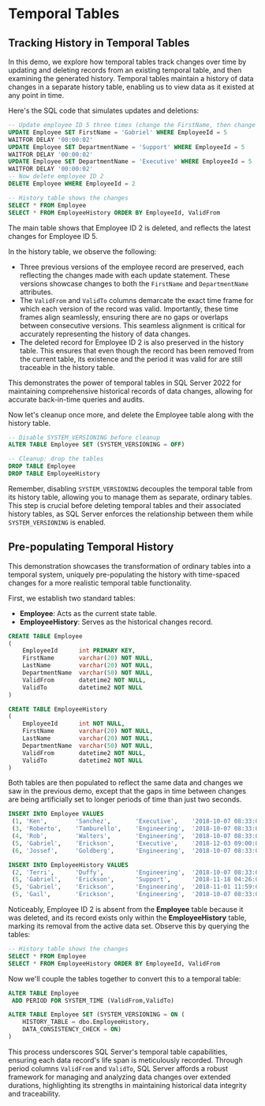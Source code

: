 ﻿# Temporal Tables

## Tracking History in Temporal Tables

In this demo, we explore how temporal tables track changes over time by updating and deleting records from an existing temporal table, and then examining the generated history. Temporal tables maintain a history of data changes in a separate history table, enabling us to view data as it existed at any point in time.

Here's the SQL code that simulates updates and deletions:

```sql
-- Update employee ID 5 three times (change the FirstName, then change the DepartmentName twice, two seconds apart)
UPDATE Employee SET FirstName = 'Gabriel' WHERE EmployeeId = 5
WAITFOR DELAY '00:00:02'
UPDATE Employee SET DepartmentName = 'Support' WHERE EmployeeId = 5
WAITFOR DELAY '00:00:02'
UPDATE Employee SET DepartmentName = 'Executive' WHERE EmployeeId = 5
WAITFOR DELAY '00:00:02'
-- Now delete employee ID 2
DELETE Employee WHERE EmployeeId = 2

-- History table shows the changes
SELECT * FROM Employee
SELECT * FROM EmployeeHistory ORDER BY EmployeeId, ValidFrom
```

The main table shows that Employee ID 2 is deleted, and reflects the latest changes for Employee ID 5.

In the history table, we observe the following:

- Three previous versions of the employee record are preserved, each reflecting the changes made with each update statement. These versions showcase changes to both the `FirstName` and `DepartmentName` attributes.
- The `ValidFrom` and `ValidTo` columns demarcate the exact time frame for which each version of the record was valid. Importantly, these time frames align seamlessly, ensuring there are no gaps or overlaps between consecutive versions. This seamless alignment is critical for accurately representing the history of data changes.
- The deleted record for Employee ID 2 is also preserved in the history table. This ensures that even though the record has been removed from the current table, its existence and the period it was valid for are still traceable in the history table.

This demonstrates the power of temporal tables in SQL Server 2022 for maintaining comprehensive historical records of data changes, allowing for accurate back-in-time queries and audits.

Now let's cleanup once more, and delete the Employee table along with the history table.


```sql
-- Disable SYSTEM_VERSIONING before cleanup
ALTER TABLE Employee SET (SYSTEM_VERSIONING = OFF)

-- Cleanup: drop the tables
DROP TABLE Employee
DROP TABLE EmployeeHistory
```

Remember, disabling `SYSTEM_VERSIONING` decouples the temporal table from its history table, allowing you to manage them as separate, ordinary tables. This step is crucial before deleting temporal tables and their associated history tables, as SQL Server enforces the relationship between them while `SYSTEM_VERSIONING` is enabled.





## Pre-populating Temporal History

This demonstration showcases the transformation of ordinary tables into a temporal system, uniquely pre-populating the history with time-spaced changes for a more realistic temporal table functionality.

First, we establish two standard tables:

- **Employee**: Acts as the current state table.
- **EmployeeHistory**: Serves as the historical changes record.

```sql
CREATE TABLE Employee
(
    EmployeeId      int PRIMARY KEY,
    FirstName       varchar(20) NOT NULL,
    LastName        varchar(20) NOT NULL,
    DepartmentName  varchar(50) NOT NULL,
    ValidFrom       datetime2 NOT NULL, 
    ValidTo         datetime2 NOT NULL
)

CREATE TABLE EmployeeHistory
(
    EmployeeId      int NOT NULL,
    FirstName       varchar(20) NOT NULL,
    LastName        varchar(20) NOT NULL,
    DepartmentName  varchar(50) NOT NULL,
    ValidFrom       datetime2 NOT NULL, 
    ValidTo         datetime2 NOT NULL
)
```

Both tables are then populated to reflect the same data and changes we saw in the previous demo, except that the gaps in time between changes are being artificially set to longer periods of time than just two seconds.

```sql
INSERT INTO Employee VALUES
 (1, 'Ken',        'Sanchez',       'Executive',    '2018-10-07 08:33:00', '9999-12-31 23:59:59.9999999'),
 (3, 'Roberto',    'Tamburello',    'Engineering',  '2018-10-07 08:33:00', '9999-12-31 23:59:59.9999999'),
 (4, 'Rob',        'Walters',       'Engineering',  '2018-10-07 08:33:00', '9999-12-31 23:59:59.9999999'),
 (5, 'Gabriel',    'Erickson',      'Executive',    '2018-12-03 09:00:00', '9999-12-31 23:59:59.9999999'),
 (6, 'Jossef',     'Goldberg',      'Engineering',  '2018-10-07 08:33:00', '9999-12-31 23:59:59.9999999')

INSERT INTO EmployeeHistory VALUES
 (2, 'Terri',      'Duffy',         'Engineering',  '2018-10-07 08:33:00', '2018-11-16 00:00:00'),  -- deleted 11/16
 (5, 'Gabriel',    'Erickson',      'Support',      '2018-11-18 04:26:00', '2018-12-03 09:00:00'),
 (5, 'Gabriel',    'Erickson',      'Engineering',  '2018-11-01 11:59:00', '2018-11-18 04:26:00'),
 (5, 'Gail',       'Erickson',      'Engineering',  '2018-10-07 08:33:00', '2018-11-01 11:59:00')
```

Noticeably, Employee ID 2 is absent from the **Employee** table because it was deleted, and its record exists only within the **EmployeeHistory** table, marking its removal from the active data set. Observe this by querying the tables:

```sql
-- History table shows the changes
SELECT * FROM Employee
SELECT * FROM EmployeeHistory ORDER BY EmployeeId, ValidFrom
```

Now we'll couple the tables together to convert this to a temporal table:

```sql
ALTER TABLE Employee
 ADD PERIOD FOR SYSTEM_TIME (ValidFrom,ValidTo)

ALTER TABLE Employee SET (SYSTEM_VERSIONING = ON (
    HISTORY_TABLE = dbo.EmployeeHistory,
    DATA_CONSISTENCY_CHECK = ON)
)
```

This process underscores SQL Server's temporal table capabilities, ensuring each data record's life span is meticulously recorded. Through period columns `ValidFrom` and `ValidTo`, SQL Server affords a robust framework for managing and analyzing data changes over extended durations, highlighting its strengths in maintaining historical data integrity and traceability.

